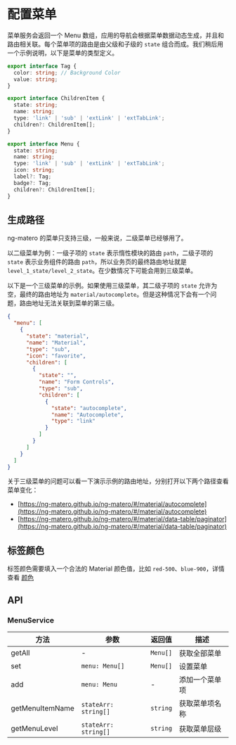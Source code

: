 # 配置菜单

菜单服务会返回一个 Menu 数组，应用的导航会根据菜单数据动态生成，并且和路由相关联。每个菜单项的路由是由父级和子级的 `state` 组合而成。我们稍后用一个示例说明，以下是菜单的类型定义。

```ts
export interface Tag {
  color: string; // Background Color
  value: string;
}

export interface ChildrenItem {
  state: string;
  name: string;
  type: 'link' | 'sub' | 'extLink' | 'extTabLink';
  children?: ChildrenItem[];
}

export interface Menu {
  state: string;
  name: string;
  type: 'link' | 'sub' | 'extLink' | 'extTabLink';
  icon: string;
  label?: Tag;
  badge?: Tag;
  children?: ChildrenItem[];
}
```

## 生成路径

ng-matero 的菜单只支持三级，一般来说，二级菜单已经够用了。

以二级菜单为例：一级子项的 `state` 表示惰性模块的路由 `path`，二级子项的 `state` 表示业务组件的路由 `path`，所以业务页的最终路由地址就是 `level_1_state/level_2_state`。在少数情况下可能会用到三级菜单。

以下是一个三级菜单的示例。如果使用三级菜单，其二级子项的 `state` 允许为空，最终的路由地址为 `material/autocomplete`。但是这种情况下会有一个问题，路由地址无法关联到菜单的第三级。

```json
{
  "menu": [
    {
      "state": "material",
      "name": "Material",
      "type": "sub",
      "icon": "favorite",
      "children": [
        {
          "state": "",
          "name": "Form Controls",
          "type": "sub",
          "children": [
            {
              "state": "autocomplete",
              "name": "Autocomplete",
              "type": "link"
            }
          ]
        }
      ]
    }
  ]
}
```

关于三级菜单的问题可以看一下演示示例的路由地址，分别打开以下两个路径查看菜单变化：

- [https://ng-matero.github.io/ng-matero/#/material/autocomplete](https://ng-matero.github.io/ng-matero/#/material/autocomplete)
- [https://ng-matero.github.io/ng-matero/#/material/data-table/paginator](https://ng-matero.github.io/ng-matero/#/material/data-table/paginator)

## 标签颜色

标签颜色需要填入一个合法的 Material 颜色值，比如 `red-500`、`blue-900`，详情查看 [颜色](colors.md)

## API

### MenuService

| 方法             | 参数                 | 返回值    | 描述          |
|-----------------|----------------------|----------|--------------|
| getAll          | -                    | `Menu[]` | 获取全部菜单   |
| set             | `menu: Menu[]`       | `Menu[]` | 设置菜单      |
| add             | `menu: Menu`         | -        | 添加一个菜单项 |
| getMenuItemName | `stateArr: string[]` | `string` | 获取菜单项名称 |
| getMenuLevel    | `stateArr: string[]` | `string` | 获取菜单层级   |